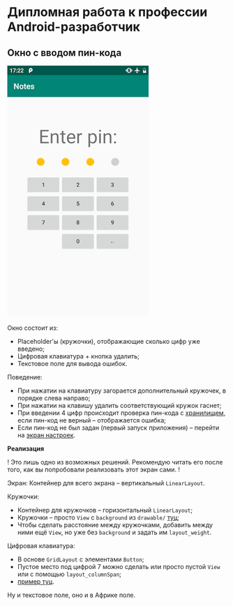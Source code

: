# Дипломная работа к профессии Android-разработчик

## Окно с вводом пин-кода

![enter pin](../images/enter_pin.png)

Окно состоит из:
* Placeholder'ы (кружочки), отображающие сколько цифр уже введено;
* Цифровая клавиатура + кнопка удалить;
* Текстовое поле для вывода ошибок.

Поведение:
* При нажатии на клавиатуру загорается дополнительный кружочек, в порядке слева направо;
* При нажатии на клавишу удалить соответствующий кружок гаснет;
* При введении 4 цифр происходит проверка пин-кода с [хранилищем](keychain.md), если пин-код не верный – отображается ошибка;
* Если пин-код не был задан (первый запуск приложения) – перейти на [экран настроек](settings.md).

**Реализация**

! Это лишь одно из возможных решений. Рекомендую читать его после того, как вы попробовали реализовать этот экран сами. !

Экран:
Контейнер для всего экрана – вертикальный `LinearLayout`.

Кружочки:
* Контейнер для кружочков – горизонтальный `LinearLayout`;
* Кружочки – просто `View` с `background` из `drawable/` [туц](https://google.com/search?q=android+drawable+circle);
* Чтобы сделать расстояние между кружочками, добавить между ними ещё `View`, но уже без `background` и задать им `layout_weight`.

Цифровая клавиатура:
* В основе `GridLayout` с элементами `Button`;
* Пустое место под цифрой 7 можно сделать или просто пустой `View` или с помощью `layout_columnSpan`;
* [пример туц](http://developer.alexanderklimov.ru/android/layout/gridlayout.php).

Ну и текстовое поле, оно и в Африке поле.
